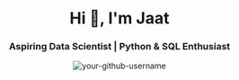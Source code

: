 <h1 align="center">Hi 👋, I'm Jaat </h1>
<h3 align="center">Aspiring Data Scientist | Python & SQL Enthusiast </h3>

<p align="center">
  <img src="https://komarev.com/ghpvc/?username=your-github-username&label=Profile%20views&color=0e75b6&style=flat" alt="your-github-username" />
</p>
